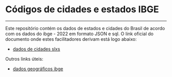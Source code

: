 # Códigos de cidades e estados IBGE
---
Este repositório contém os dados de estados e cidades do Brasil de acordo com os dados do ibge - 2022 em formato JSON e sql. O link oficial do documento onde estes facilitadores derivam está logo abaixo: 
- [dados de cidades slxs](https://geoftp.ibge.gov.br/organizacao_do_territorio/estrutura_territorial/areas_territoriais/2022/AR_BR_RG_UF_RGINT_MES_MIC_MUN_2022.xls)

Outros links úteis: 
- [dados geográficos ibge](https://geoftp.ibge.gov.br/organizacao_do_territorio/estrutura_territorial/areas_territoriais/)
